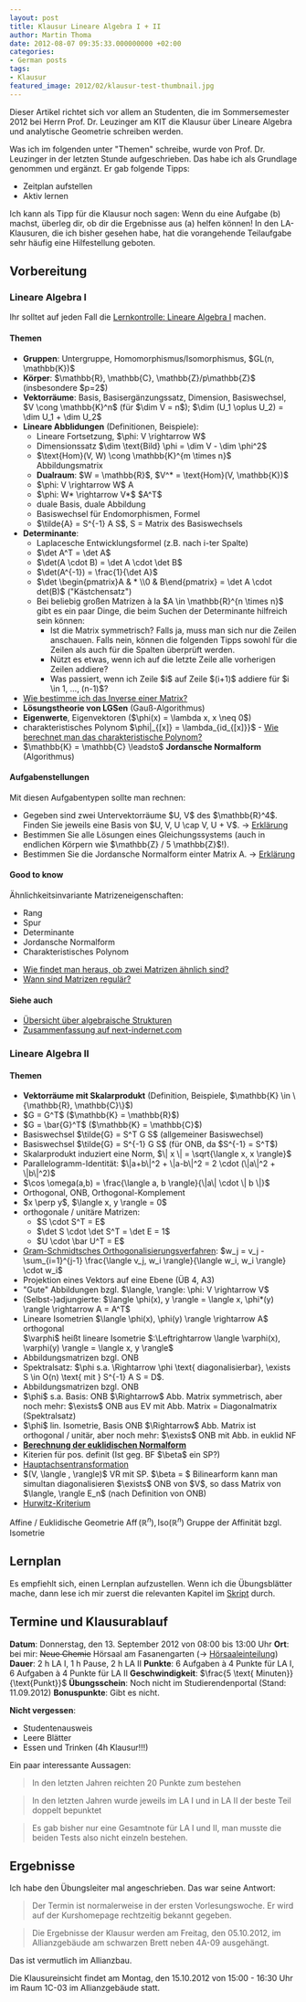 ```yaml
---
layout: post
title: Klausur Lineare Algebra I + II
author: Martin Thoma
date: 2012-08-07 09:35:33.000000000 +02:00
categories:
- German posts
tags:
- Klausur
featured_image: 2012/02/klausur-test-thumbnail.jpg
---
```

Dieser Artikel richtet sich vor allem an Studenten, die im Sommersemester 2012 bei Herrn Prof. Dr. Leuzinger am KIT die Klausur &uuml;ber Lineare Algebra und analytische Geometrie schreiben werden.

Was ich im folgenden unter "Themen" schreibe, wurde von Prof. Dr. Leuzinger in der letzten Stunde aufgeschrieben. Das habe ich als Grundlage genommen und erg&auml;nzt. Er gab folgende Tipps:
<ul>
  <li>Zeitplan aufstellen</li>
  <li>Aktiv lernen</li>
</ul>

Ich kann als Tipp f&uuml;r die Klausur noch sagen:
Wenn du eine Aufgabe (b) machst, &uuml;berleg dir, ob dir die Ergebnisse aus (a) helfen k&ouml;nnen!
In den LA-Klausuren, die ich bisher gesehen habe, hat die vorangehende Teilaufgabe sehr h&auml;ufig eine Hilfestellung geboten.

<h2>Vorbereitung</h2>
<h3>Lineare Algebra I</h3>
Ihr solltet auf jeden Fall die <a href="http://martin-thoma.com/lernkontrolle-lineare-algebra-i/" title="Lernkontrolle: Lineare Algebra I">Lernkontrolle: Lineare Algebra I</a> machen.

<h4>Themen</h4>
<ul>
  <li><strong>Gruppen</strong>: Untergruppe, Homomorphismus/Isomorphismus, $GL(n, \mathbb{K})$</li>
  <li><strong>K&ouml;rper</strong>: $\mathbb{R}, \mathbb{C}, \mathbb{Z}/p\mathbb{Z}$ (insbesondere $p=2$)</li>
  <li><strong>Vektorr&auml;ume</strong>: Basis, Basiserg&auml;nzungssatz, Dimension, Basiswechsel, $V \cong \mathbb{K}^n$ (f&uuml;r $\dim V = n$); $\dim (U_1 \oplus U_2) = \dim U_1 + \dim U_2$</li>
  <li><strong>Lineare Abblidungen</strong> (Definitionen, Beispiele):
    <ul>
      <li>Lineare Fortsetzung, $\phi: V \rightarrow W$</li>
      <li>Dimensionssatz $\dim \text{Bild} \phi = \dim V - \dim \phi^2$</li>
      <li>$\text{Hom}(V, W) \cong \mathbb{K}^{m \times n}$ Abbildungsmatrix</li>
      <li><b>Dualraum</b>: $W = \mathbb{R}$, $V^* = \text{Hom}(V, \mathbb{K})$</li>
      <li>$\phi: V \rightarrow W$ A</li>
      <li>$\phi: W* \rightarrow V*$ $A^T$</li>
      <li>duale Basis, duale Abbildung</li>
      <li>Basiswechsel f&uuml;r Endomorphismen, Formel</li>
      <li>$\tilde{A} = S^{-1} A S$, S = Matrix des Basiswechsels</li>
    </ul>
  </li>
  <li><strong>Determinante</strong>: 
     <ul>
       <li>Laplacesche Entwicklungsformel (z.B. nach i-ter Spalte)</li>
       <li>$\det A^T = \det A$</li>
       <li>$\det(A \cdot B) = \det A \cdot \det B$</li>
       <li>$\det(A^{-1}) = \frac{1}{\det A}$</li>
       <li>$\det \begin{pmatrix}A & * \\0 & B\end{pmatrix} = \det A \cdot det(B)$ ("K&auml;stchensatz")</li>
       <li>Bei beliebig gro&szlig;en Matrizen &agrave; la $A \in \mathbb{R}^{n \times n}$ gibt es ein paar Dinge, die beim Suchen der Determinante hilfreich sein k&ouml;nnen:
         <ul>
           <li>Ist die Matrix symmetrisch? Falls ja, muss man sich nur die Zeilen anschauen. Falls nein, k&ouml;nnen die folgenden Tipps sowohl f&uuml;r die Zeilen als auch f&uuml;r die Spalten &uuml;berpr&uuml;ft werden.</li>
           <li>N&uuml;tzt es etwas, wenn ich auf die letzte Zeile alle vorherigen Zeilen addiere?</li>
           <li>Was passiert, wenn ich Zeile $i$ auf Zeile $(i+1)$ addiere f&uuml;r $i \in 1, ..., (n-1)$?</li>
         </ul>
       </li>
     </ul>
  </li>
  <li><a href="http://martin-thoma.com/wie-bestimme-ich-das-inverse-einer-matrix/">Wie bestimme ich das Inverse einer Matrix?</a></li>
  <li><strong>L&ouml;sungstheorie von LGSen</strong> (Gau&szlig;-Algorithmus)</li>
  <li><strong>Eigenwerte</strong>, Eigenvektoren  ($\phi(x) = \lambda x, x \neq 0$)</li>
  <li>charakteristisches Polynom $\phi|_{[x]} = \lambda_{id_{[x]}}$ - <a href="http://martin-thoma.com/wie-berechnet-man-das-charakteristische-polynom/">Wie berechnet man das charakteristische Polynom?</a></li>
  <li>$\mathbb{K} = \mathbb{C} \leadsto$ <strong>Jordansche Normalform</strong> (Algorithmus)</li>
</ul>

<h4>Aufgabenstellungen</h4>
Mit diesen Aufgabentypen sollte man rechnen:
<ul>
  <li>Gegeben sind zwei Untervektorr&auml;ume $U, V$ des $\mathbb{R}^4$. Finden Sie jeweils eine Basis von $U, V, U \cap V, U + V$. &rarr; <a href="http://martin-thoma.com/wie-bildet-man-den-schnitt-zweier-vektorraume/">Erkl&auml;rung</a></li>
  <li>Bestimmen Sie alle L&ouml;sungen eines Gleichungssystems (auch in endlichen K&ouml;rpern wie $\mathbb{Z} / 5 \mathbb{Z}$!).</li>
  <li>Bestimmen Sie die Jordansche Normalform einter Matrix A. &rarr; <a href="http://martin-thoma.com/wie-berechnet-man-die-jordansche-normalform/">Erkl&auml;rung</a></li>
</ul>

<h4>Good to know</h4>
&Auml;hnlichkeitsinvariante Matrizeneigenschaften:
<ul>
  <li>Rang</li>
  <li>Spur</li>
  <li>Determinante</li>
  <li>Jordansche Normalform</li>
  <li>Charakteristisches Polynom</li>
</ul>

<ul>
  <li><a href="http://math.stackexchange.com/a/14079/6876">Wie findet man heraus, ob zwei Matrizen &auml;hnlich sind?</a></li>
  <li><a href="http://de.wikipedia.org/wiki/Regul%C3%A4re_Matrix#Invertierbare_Matrizen_.C3.BCber_einem_K.C3.B6rper">Wann sind Matrizen regul&auml;r?</a></li>
</ul>

<h4>Siehe auch</h4>
<ul>
  <li><a href="http://commons.wikimedia.org/wiki/File:Venn-diagramm-algebraische-strukturen.svg">&Uuml;bersicht &uuml;ber algebraische Strukturen</a></li>
  <li><a href="http://next-internet.com/la/texte/la_zusammenfassung.pdf">Zusammenfassung auf next-indernet.com</a></li>
</ul>

<h3>Lineare Algebra II</h3>
<h4>Themen</h4>
<ul>
  <li><strong>Vektorr&auml;ume mit Skalarprodukt</strong> (Definition, Beispiele, $\mathbb{K} \in \{\mathbb{R}, \mathbb{C}\}$)</li>
  <li>$G = G^T$ ($\mathbb{K} = \mathbb{R}$)</li>
  <li>$G = \bar{G}^T$ ($\mathbb{K} = \mathbb{C}$)</li>
  <li>Basiswechsel $\tilde{G} = S^T G S$ (allgemeiner Basiswechsel)</li>
  <li>Basiswechsel $\tilde{G} = S^{-1} G S$ (f&uuml;r ONB, da $S^{-1} = S^T$)</li>
  <li>Skalarprodukt induziert eine Norm, $\| x \| = \sqrt{\langle x, x \rangle}$</li>
  <li>Parallelogramm-Identit&auml;t: $\|a+b\|^2 + \|a-b\|^2 = 2 \cdot (\|a\|^2 + \|b\|^2)$</li>
  <li>$\cos \omega(a,b) = \frac{\langle a, b \rangle}{\|a\| \cdot \| b \|}$</li>
  <li>Orthogonal, ONB, Orthogonal-Komplement</li>
  <li>$x \perp y$, $\langle x, y \rangle = 0$</li>
  <li>orthogonale / unit&auml;re Matrizen: 
     <ul>
       <li>$S \cdot S^T = E$</li>
       <li>$\det S \cdot \det S^T = \det E = 1$</li>
       <li>$U \cdot \bar U^T = E$</li>
     </ul>
  </li>
  <li><a href="http://de.wikipedia.org/wiki/Gram-Schmidtsches_Orthogonalisierungsverfahren">Gram-Schmidtsches Orthogonalisierungsverfahren</a>: $w_j = v_j - \sum_{i=1}^{j-1} \frac{\langle v_j, w_i \rangle}{\langle w_i, w_i \rangle} \cdot w_i$</li>
  <li>Projektion eines Vektors auf eine Ebene (&Uuml;B 4, A3)</li>
  <li>"Gute" Abbildungen bzgl. $\langle, \rangle: \phi: V \rightarrow V$</li>
  <li>(Selbst-)adjungierte: $\langle \phi(x), y \rangle = \langle x, \phi*(y) \rangle \rightarrow A = A^T$</li>
  <li>Lineare Isometrien $\langle \phi(x), \phi(y) \rangle \rightarrow A$ orthogonal<br/>$\varphi$ hei&szlig;t lineare Isometrie $:\Leftrightarrow \langle \varphi(x), \varphi(y) \rangle = \langle x, y \rangle$</li>
  <li>Abbildungsmatrizen bzgl. ONB</li>
  <li>Spektralsatz: $\phi s.a. \Rightarrow \phi \text{ diagonalisierbar}, \exists S \in O(n) \text{ mit } S^{-1} A S = D$.</li>
  <li>Abbildungsmatrizen bzgl. ONB</li>
  <li>$\phi$ s.a. Basis: ONB $\Rightarrow$ Abb. Matrix symmetrisch, aber noch mehr: $\exists$ ONB aus EV mit Abb. Matrix = Diagonalmatrix (Spektralsatz)</li>
  <li>$\phi$ lin. Isometrie, Basis ONB $\Rightarrow$ Abb. Matrix ist orthogonal / unit&auml;r, aber noch mehr: $\exists$ ONB mit Abb. in euklid NF</li>
  <li><strong><a href="http://martin-thoma.com/berechnung-der-euklidischen-normalform/">Berechnung der euklidischen Normalform</a></strong></li>
  <li>Kiterien f&uuml;r pos. definit (Ist geg. BF $\beta$ ein SP?)</li>
  <li><a href="http://de.wikipedia.org/wiki/Hauptachsentransformation">Hauptachsentransformation</a></li>
  <li>$(V, \langle , \rangle)$ VR mit SP. $\beta = $ Bilinearform  kann man simultan diagonalisieren $\exists$ ONB von $V$, so dass Matrix von $\langle, \rangle E_n$  (nach Definition von ONB)</li>
  <li><a href="http://de.wikipedia.org/wiki/Hurwitzpolynom#Hurwitz-Kriterium">Hurwitz-Kriterium</a></li>
</ul>

Affine / Euklidische Geometrie
$\operatorname{Aff}(\mathbb{R}^n), \mathrm{Iso}(\mathbb{R}^n)$ Gruppe der Affinit&auml;t bzgl. Isometrie

<h2>Lernplan</h2>
Es empfiehlt sich, einen Lernplan aufzustellen. Wenn ich die &Uuml;bungsbl&auml;tter mache, dann lese ich mir zuerst die relevanten Kapitel im <a href="https://studium.kit.edu/sites/vab/0x40F0348A9ACDCE49A96EEE39EB076112/Vorlesungsunterlagen/Forms/AllItems.aspx">Skript</a> durch.

<h2>Termine und Klausurablauf</h2>
<strong>Datum</strong>: Donnerstag, den 13. September 2012 von 08:00 bis 13:00 Uhr 
<strong>Ort</strong>: bei mir: <strike>Neue Chemie</strike> H&ouml;rsaal am Fasanengarten (&rarr; <a href="http://www.math.kit.edu/iag2/lehre/la2mathe20122012s/media/hoersaele-1.pdf">H&ouml;rsaaleinteilung</a>)
<strong>Dauer</strong>: 2 h LA I, 1 h Pause, 2 h LA II
<strong>Punkte</strong>: 6 Aufgaben &agrave; 4 Punkte f&uuml;r LA I, 6 Aufgaben &agrave; 4 Punkte f&uuml;r LA II
<strong>Geschwindigkeit</strong>: $\frac{5 \text{ Minuten}}{\text{Punkt}}$
<strong>&Uuml;bungsschein</strong>: Noch nicht im Studierendenportal (Stand: 11.09.2012)
<strong>Bonuspunkte</strong>: Gibt es nicht.

<strong>Nicht vergessen</strong>:
<ul>
  <li>Studentenausweis</li>
  <li>Leere Bl&auml;tter</li>
  <li>Essen und Trinken (4h Klausur!!!)</li>
</ul> 

Ein paar interessante Aussagen:
<blockquote>In den letzten Jahren reichten 20 Punkte zum bestehen</blockquote>
<blockquote>In den letzten Jahren wurde jeweils im LA I und in LA II der beste Teil doppelt bepunktet</blockquote>
<blockquote>Es gab bisher nur eine Gesamtnote f&uuml;r LA I und II, man musste die beiden Tests also nicht einzeln bestehen.</blockquote>

<h2>Ergebnisse</h2>
Ich habe den &Uuml;bungsleiter mal angeschrieben. Das war seine Antwort:
<blockquote>
Der Termin ist normalerweise in der ersten Vorlesungswoche. Er wird auf der Kurshomepage rechtzeitig bekannt gegeben.
</blockquote>

<blockquote>Die Ergebnisse der Klausur werden am Freitag, den 05.10.2012, im Allianzgeb&auml;ude am schwarzen Brett neben 4A-09 ausgeh&auml;ngt.</blockquote>
Das ist vermutlich im Allianzbau.

Die Klausureinsicht findet am Montag, den 15.10.2012 von 15:00 - 16:30 Uhr im Raum 1C-03 im Allianzgeb&auml;ude statt.
